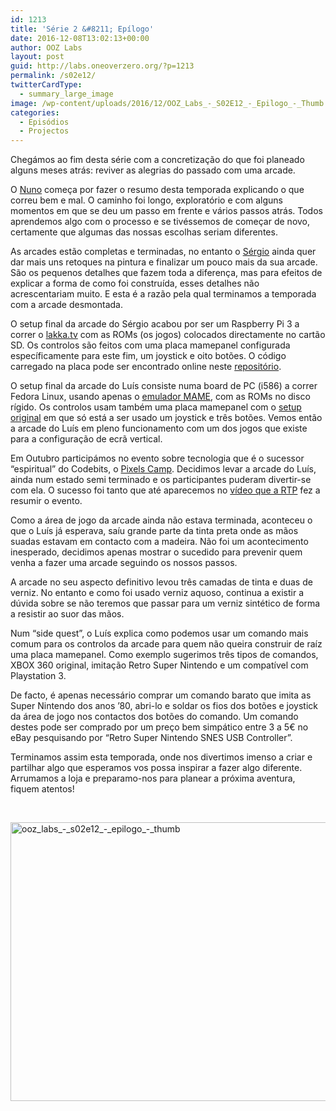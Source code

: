 ```yaml
---
id: 1213
title: 'Série 2 &#8211; Epílogo'
date: 2016-12-08T13:02:13+00:00
author: OOZ Labs
layout: post
guid: http://labs.oneoverzero.org/?p=1213
permalink: /s02e12/
twitterCardType:
  - summary_large_image
image: /wp-content/uploads/2016/12/OOZ_Labs_-_S02E12_-_Epilogo_-_Thumb.jpeg
categories:
  - Episódios
  - Projectos
---
```

Chegámos ao fim desta série com a concretização do que foi planeado alguns meses atrás: reviver as alegrias do passado com uma arcade.



O [Nuno](http://labs.oneoverzero.org/equipa/nuno-nunes/) começa por fazer o resumo desta temporada explicando o que correu bem e mal. O caminho foi longo, exploratório e com alguns momentos em que se deu um passo em frente e vários passos atrás. Todos aprendemos algo com o processo e se tivéssemos de começar de novo, certamente que algumas das nossas escolhas seriam diferentes.

As arcades estão completas e terminadas, no entanto o [Sérgio](http://labs.oneoverzero.org/series/serie-2/convidado-especial-sergio-bernardino/) ainda quer dar mais uns retoques na pintura e finalizar um pouco mais da sua arcade. São os pequenos detalhes que fazem toda a diferença, mas para efeitos de explicar a forma de como foi construída, esses detalhes não acrescentariam muito. E esta é a razão pela qual terminamos a temporada com a arcade desmontada.

O setup final da arcade do Sérgio acabou por ser um Raspberry Pi 3 a correr o [lakka.tv](http://lakka.tv) com as ROMs (os jogos) colocados directamente no cartão SD. Os controlos são feitos com uma placa mamepanel configurada específicamente para este fim, um joystick e oito botões. O código carregado na placa pode ser encontrado online neste [repositório](https://github.com/OOZLabs/mamepanel).

O setup final da arcade do Luís consiste numa board de PC (i586) a correr Fedora Linux, usando apenas o [emulador MAME](http://mamedev.org/), com as ROMs no disco rígido. Os controlos usam também uma placa mamepanel com o [setup original](http://vusb.wikidot.com/project:mamepanel) em que só está a ser usado um joystick e três botões. Vemos então a arcade do Luís em pleno funcionamento com um dos jogos que existe para a configuração de ecrã vertical.

Em Outubro participámos no evento sobre tecnologia que é o sucessor &#8220;espiritual&#8221; do Codebits, o [Pixels Camp](https://pixels.camp/). Decidimos levar a arcade do Luís, ainda num estado semi terminado e os participantes puderam divertir-se com ela. O sucesso foi tanto que até aparecemos no [vídeo que a RTP](https://youtu.be/GawH7LpTxZQ?t=7m2s) fez a resumir o evento.

Como a área de jogo da arcade ainda não estava terminada, aconteceu o que o Luís já esperava, saíu grande parte da tinta preta onde as mãos suadas estavam em contacto com a madeira. Não foi um acontecimento inesperado, decidimos apenas mostrar o sucedido para prevenir quem venha a fazer uma arcade seguindo os nossos passos.

A arcade no seu aspecto definitivo levou três camadas de tinta e duas de verniz. No entanto e como foi usado verniz aquoso, continua a existir a dúvida sobre se não teremos que passar para um verniz sintético de forma a resistir ao suor das mãos.

Num &#8220;side quest&#8221;, o Luís explica como podemos usar um comando mais comum para os controlos da arcade para quem não queira construir de raíz uma placa mamepanel. Como exemplo sugerimos três tipos de comandos, XBOX 360 original, imitação Retro Super Nintendo e um compatível com Playstation 3.

De facto, é apenas necessário comprar um comando barato que imita as Super Nintendo dos anos &#8217;80, abri-lo e soldar os fios dos botões e joystick da área de jogo nos contactos dos botões do comando. Um comando destes pode ser comprado por um preço bem simpático entre 3 a 5€ no eBay pesquisando por &#8220;Retro Super Nintendo SNES USB Controller&#8221;.

Terminamos assim esta temporada, onde nos divertimos imenso a criar e partilhar algo que esperamos vos possa inspirar a fazer algo diferente. Arrumamos a loja e preparamo-nos para planear a próxima aventura, fiquem atentos!

&nbsp;

[<img class="aligncenter size-large wp-image-1215" src="http://labs.oneoverzero.org/wp-content/uploads/2016/12/OOZ_Labs_-_S02E12_-_Epilogo_-_Thumb-1024x576.jpeg" alt="ooz_labs_-_s02e12_-_epilogo_-_thumb" width="792" height="446" srcset="http://labs.oneoverzero.org/wp-content/uploads/2016/12/OOZ_Labs_-_S02E12_-_Epilogo_-_Thumb-1024x576.jpeg 1024w, http://labs.oneoverzero.org/wp-content/uploads/2016/12/OOZ_Labs_-_S02E12_-_Epilogo_-_Thumb-300x169.jpeg 300w, http://labs.oneoverzero.org/wp-content/uploads/2016/12/OOZ_Labs_-_S02E12_-_Epilogo_-_Thumb-768x432.jpeg 768w" sizes="(max-width: 792px) 100vw, 792px" />](http://labs.oneoverzero.org/wp-content/uploads/2016/12/OOZ_Labs_-_S02E12_-_Epilogo_-_Thumb.jpeg)